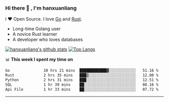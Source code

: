 ### Hi there 👋 , I'm hanxuanliang

<!--
**hanxuanliang/hanxuanliang** is a ✨ _special_ ✨ repository because its `README.md` (this file) appears on your GitHub profile.

Here are some ideas to get you started:

- 🔭 I’m currently working on ...
- 🌱 I’m currently learning ...
- 👯 I’m looking to collaborate on ...
- 🤔 I’m looking for help with ...
- 💬 Ask me about ...
- 📫 How to reach me: ...
- 😄 Pronouns: ...
- ⚡ Fun fact: ...
-->
I ❤ Open Source. I love [Go](https://golang.org) and [Rust](https://www.rust-lang.org/zh-CN/).

* Long-time Golang user
* A novice Rust learner
* A developer who loves databases

[![hanxuanliang's github stats](https://github-readme-stats.vercel.app/api/top-langs/?username=hanxuanliang&hide=html)](https://github.com/anuraghazra/github-readme-stats)
[![Top Langs](https://github-readme-stats.vercel.app/api?username=hanxuanliang&show_icons=true&count_private=true&line_height=40)](https://github.com/anuraghazra/github-readme-stats)

📊 **This week I spent my time on**
<!--START_SECTION:waka-->

```txt
Go               10 hrs 21 mins  ████████████▓░░░░░░░░░░░░   51.16 %
Rust             2 hrs 35 mins   ███▒░░░░░░░░░░░░░░░░░░░░░   12.80 %
Python           2 hrs 31 mins   ███░░░░░░░░░░░░░░░░░░░░░░   12.51 %
SQL              1 hr 39 mins    ██░░░░░░░░░░░░░░░░░░░░░░░   08.16 %
Api File         1 hr 33 mins    ██░░░░░░░░░░░░░░░░░░░░░░░   07.72 %
```

<!--END_SECTION:waka-->

***
